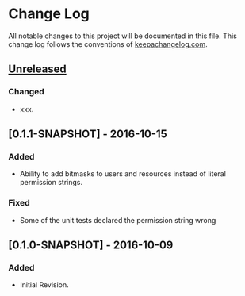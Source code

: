 # Change Log
All notable changes to this project will be documented in this file. This change log follows the conventions of [keepachangelog.com](http://keepachangelog.com/).

## [Unreleased]
### Changed
- xxx.

## [0.1.1-SNAPSHOT] - 2016-10-15
### Added
- Ability to add bitmasks to users and resources instead of literal permission strings.

### Fixed
- Some of the unit tests declared the permission string wrong

## [0.1.0-SNAPSHOT] - 2016-10-09
### Added
- Initial Revision.

[Unreleased]: https://github.com/tuhlmann/permissions/compare/0.1.1...HEAD
[0.1.1]: https://github.com/tuhlmann/permissions/compare/0.1.0...0.1.1
